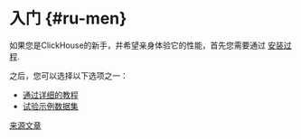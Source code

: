 # 入门 {#ru-men}

如果您是ClickHouse的新手，并希望亲身体验它的性能，首先您需要通过 [安装过程](install.md).

之后，您可以选择以下选项之一：

-   [通过详细的教程](tutorial.md)
-   [试验示例数据集](example_datasets/ontime.md)

[来源文章](https://clickhouse.tech/docs/zh/getting_started/) <!--hide-->
